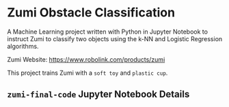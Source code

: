 # Zumi Obstacle Classification
A Machine Learning project written with Python in Jupyter Notebook to instruct Zumi to classify two objects using the k-NN and Logistic Regression algorithms. 

Zumi Website: https://www.robolink.com/products/zumi

This project trains Zumi with a `soft toy` and `plastic cup`.

## `zumi-final-code` Jupyter Notebook Details
